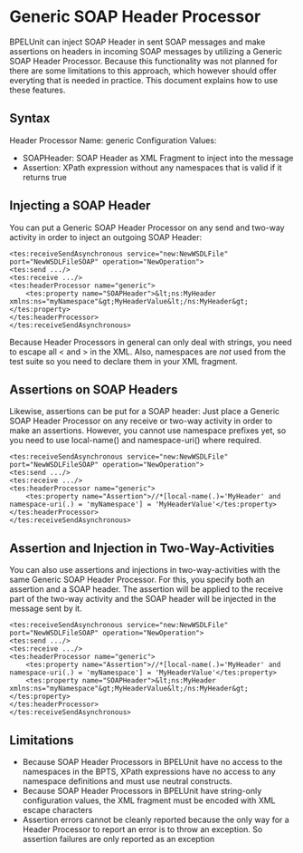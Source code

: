 Generic SOAP Header Processor
=============================

BPELUnit can inject SOAP Header in sent SOAP messages and make assertions on headers in incoming SOAP messages by utilizing a Generic SOAP Header Processor. Because this functionality was not planned for there are some limitations to this approach, which however should offer everyting that is needed in practice. This document explains how to use these features.

Syntax
------

Header Processor Name: generic
Configuration Values:
- SOAPHeader: SOAP Header as XML Fragment to inject into the message
- Assertion: XPath expression without any namespaces that is valid if it returns true

Injecting a SOAP Header
-----------------------

You can put a Generic SOAP Header Processor on any send and two-way activity in order to inject an outgoing SOAP Header:

    <tes:receiveSendAsynchronous service="new:NewWSDLFile" port="NewWSDLFileSOAP" operation="NewOperation">
	<tes:send .../>
	<tes:receive .../>
	<tes:headerProcessor name="generic">
	    <tes:property name="SOAPHeader">&lt;ns:MyHeader xmlns:ns="myNamespace"&gt;MyHeaderValue&lt;/ns:MyHeader&gt;</tes:property>
	</tes:headerProcessor>
    </tes:receiveSendAsynchronous>

Because Header Processors in general can only deal with strings, you need to escape all < and > in the XML. Also, namespaces are _not_ used from the test suite so you need to declare them in your XML fragment.

Assertions on SOAP Headers
--------------------------

Likewise, assertions can be put for a SOAP header: Just place a Generic SOAP Header Processor on any receive or two-way activity in order to make an assertions. However, you cannot use namespace prefixes yet, so you need to use local-name() and namespace-uri() where required.

    <tes:receiveSendAsynchronous service="new:NewWSDLFile" port="NewWSDLFileSOAP" operation="NewOperation">
	<tes:send .../>
	<tes:receive .../>
	<tes:headerProcessor name="generic">
	    <tes:property name="Assertion">//*[local-name(.)='MyHeader' and namespace-uri(.) = 'myNamespace'] = 'MyHeaderValue'</tes:property>
	</tes:headerProcessor>
    </tes:receiveSendAsynchronous>

Assertion and Injection in Two-Way-Activities
---------------------------------------------

You can also use assertions and injections in two-way-activities with the same Generic SOAP Header Processor. For this, you specify both an assertion and a SOAP header. The assertion will be applied to the receive part of the two-way activity and the SOAP header will be injected in the message sent by it.

    <tes:receiveSendAsynchronous service="new:NewWSDLFile" port="NewWSDLFileSOAP" operation="NewOperation">
	<tes:send .../>
	<tes:receive .../>
	<tes:headerProcessor name="generic">
	    <tes:property name="Assertion">//*[local-name(.)='MyHeader' and namespace-uri(.) = 'myNamespace'] = 'MyHeaderValue'</tes:property>
	    <tes:property name="SOAPHeader">&lt;ns:MyHeader xmlns:ns="myNamespace"&gt;MyHeaderValue&lt;/ns:MyHeader&gt;</tes:property>
	</tes:headerProcessor>
    </tes:receiveSendAsynchronous>

Limitations
-----------

- Because SOAP Header Processors in BPELUnit have no access to the namespaces in the BPTS, XPath expressions have no access to any namespace definitions and must use neutral constructs.
- Because SOAP Header Processors in BPELUnit have string-only configuration values, the XML fragment must be encoded with XML escape characters
- Assertion errors cannot be cleanly reported because the only way for a Header Processor to report an error is to throw an exception. So assertion failures are only reported as an exception
